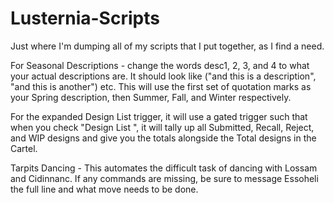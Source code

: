 # Lusternia-Scripts
Just where I'm dumping all of my scripts that I put together, as I find a need.

For Seasonal Descriptions - change the words desc1, 2, 3, and 4 to what your actual descriptions are. It should look like ("and this is a description", "and this is another") etc. This will use the first set of quotation marks as your Spring description, then Summer, Fall, and Winter respectively.

For the expanded Design List trigger, it will use a gated trigger such that when you check "Design List <cartel>", it will tally up all Submitted, Recall, Reject, and WIP designs and give you the totals alongside the Total designs in the Cartel.

Tarpits Dancing - This automates the difficult task of dancing with Lossam and Cidinnanc. If any commands are missing, be sure to message Essoheli the full line and what move needs to be done.
